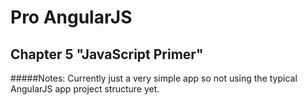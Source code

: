 Pro AngularJS
=============
Chapter 5 "JavaScript Primer"
-----------------------------

#####Notes:
Currently just a very simple app so not using the typical AngularJS app project structure yet.
